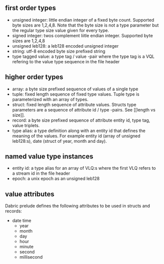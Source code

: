 ## first order types
- unsigned integer: little endian integer of a fixed byte count. Supported byte sizes are 1,2,4,8. Note that the byte size is not a type parameter but the regular type size value given for every type.
- signed integer: twos complement liitle endian integer. Supported byte sizes are 1,2,4,8 
- unsigned leb128: a leb128 encoded unsigned integer
- string: utf-8 encoded byte size prefixed string
- type tagged value: a type tag / value -pair where the type tag is a VQL refering to the value type sequence in the file header

## higher order types
- array: a byte size prefixed sequence of values of a single type
- tuple: fixed length sequence of fixed type values. Tuple type is parameterized with an array of types.
- struct: fixed length sequence of attribute values. Structs type parameters are a sequence  of attribute id / type -pairs. See [[length vs size]].
- record: a byte size prefixed sequence of attribute entity id, type tag, value triplets.
- type alias: a type definition along with an entity id that defines the meaning of the values. For example entity id (array of unsigned leb128:s), date (struct of year, month and day).

## named value type instances
- entity id: a type alias for an array of VLQ:s where the first VLQ refers to a stream id in the file header
- epoch: a unix epoch as an unsigned leb128

## value attributes
Dabric prelude defines the following attributes to be used in structs and records:
- date time
	- year
	- month
	- day
	- hour
	- minute
	- second
	- millisecond